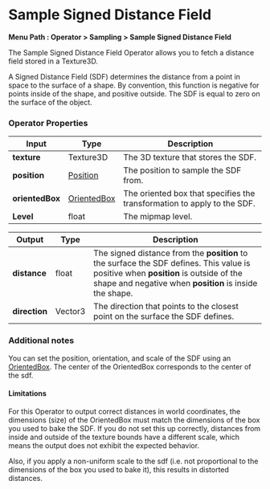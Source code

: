 # Sample Signed Distance Field

**Menu Path : Operator > Sampling > Sample Signed Distance Field**

The Sample Signed Distance Field Operator allows you to fetch a distance field stored in a Texture3D.

A Signed Distance Field (SDF) determines the distance from a point in space to the surface of a shape. By convention, this function is negative for points inside of the shape, and positive outside. The SDF is equal to zero on the surface of the object.

### Operator Properties

| **Input**       | **Type**                           | **Description**                                              |
| --------------- | ---------------------------------- | ------------------------------------------------------------ |
| **texture**     | Texture3D                          | The 3D texture that stores the SDF.                          |
| **position**    | [Position](Type-Position.md)       | The position to sample the SDF from.                         |
| **orientedBox** | [OrientedBox](Type-OrientedBox.md) | The oriented box that specifies the transformation to apply to the SDF. |
| **Level**       | float                              | The mipmap level.                                            |

| **Output**    | **Type** | **Description**                                              |
| ------------- | -------- | ------------------------------------------------------------ |
| **distance**  | float    | The signed distance from the **position** to the surface the SDF defines. This value is positive when **position** is outside of the shape and negative when **position** is inside the shape. |
| **direction** | Vector3  | The direction that points to the closest point on the surface the SDF defines. |

### Additional notes

You can set the position, orientation, and scale of the SDF using an [OrientedBox](Type-OrientedBox.md). The center of the OrientedBox corresponds to the center of the sdf.

#### Limitations

For this Operator to output correct distances in world coordinates, the dimensions (size) of the OrientedBox must match the dimensions of the box you used to bake the SDF. If you do not set this up correctly, distances from inside and outside of the texture bounds have a different scale,  which means the output does not exhibit the expected behavior.

Also, if you apply a non-uniform scale to the sdf (i.e. not proportional to the dimensions of the box you used to bake it), this results in distorted distances.